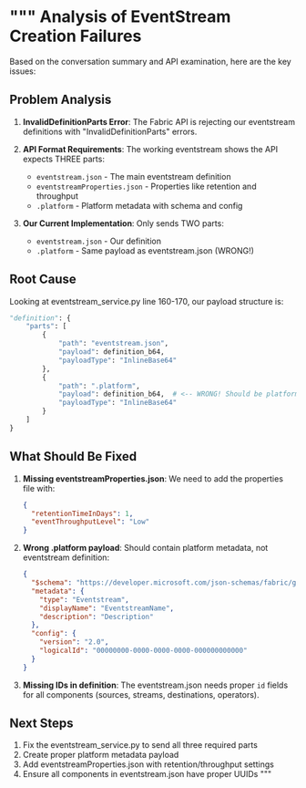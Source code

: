 """
Analysis of EventStream Creation Failures
==========================================

Based on the conversation summary and API examination, here are the key issues:

## Problem Analysis

1. **InvalidDefinitionParts Error**: The Fabric API is rejecting our eventstream definitions 
   with "InvalidDefinitionParts" errors.

2. **API Format Requirements**: The working eventstream shows the API expects THREE parts:
   - `eventstream.json` - The main eventstream definition
   - `eventstreamProperties.json` - Properties like retention and throughput
   - `.platform` - Platform metadata with schema and config

3. **Our Current Implementation**: Only sends TWO parts:
   - `eventstream.json` - Our definition  
   - `.platform` - Same payload as eventstream.json (WRONG!)

## Root Cause

Looking at eventstream_service.py line 160-170, our payload structure is:

```python
"definition": {
    "parts": [
        {
            "path": "eventstream.json",
            "payload": definition_b64,
            "payloadType": "InlineBase64"
        },
        {
            "path": ".platform", 
            "payload": definition_b64,  # <-- WRONG! Should be platform metadata
            "payloadType": "InlineBase64"
        }                
    ]
}
```

## What Should Be Fixed

1. **Missing eventstreamProperties.json**: We need to add the properties file with:
   ```json
   {
     "retentionTimeInDays": 1,
     "eventThroughputLevel": "Low"
   }
   ```

2. **Wrong .platform payload**: Should contain platform metadata, not eventstream definition:
   ```json
   {
     "$schema": "https://developer.microsoft.com/json-schemas/fabric/gitIntegration/platformProperties/2.0.0/schema.json",
     "metadata": {
       "type": "Eventstream",
       "displayName": "EventstreamName",
       "description": "Description"
     },
     "config": {
       "version": "2.0",
       "logicalId": "00000000-0000-0000-0000-000000000000"
     }
   }
   ```

3. **Missing IDs in definition**: The eventstream.json needs proper `id` fields for all components
   (sources, streams, destinations, operators).

## Next Steps

1. Fix the eventstream_service.py to send all three required parts
2. Create proper platform metadata payload
3. Add eventstreamProperties.json with retention/throughput settings
4. Ensure all components in eventstream.json have proper UUIDs
"""
